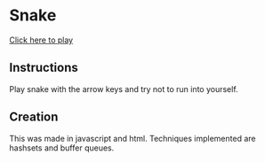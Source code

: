 # Snake
<a href="https://dk-snake.herokuapp.com/">Click here to play</a>

## Instructions
Play snake with the arrow keys and try not to run into yourself.

## Creation
This was made in javascript and html. Techniques implemented are hashsets and buffer queues.

